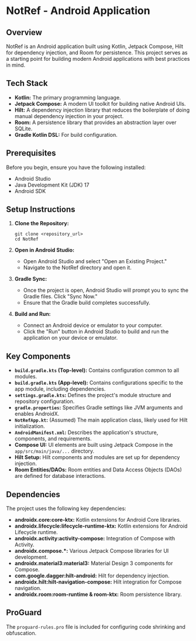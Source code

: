# NotRef - Android Application

## Overview

NotRef is an Android application built using Kotlin, Jetpack Compose, Hilt for dependency injection, and Room for persistence. This project serves as a starting point for building modern Android applications with best practices in mind.

## Tech Stack

*   **Kotlin:** The primary programming language.
*   **Jetpack Compose:** A modern UI toolkit for building native Android UIs.
*   **Hilt:** A dependency injection library that reduces the boilerplate of doing manual dependency injection in your project.
*   **Room:** A persistence library that provides an abstraction layer over SQLite.
*   **Gradle Kotlin DSL:** For build configuration.

## Prerequisites

Before you begin, ensure you have the following installed:

*   Android Studio
*   Java Development Kit (JDK) 17
*   Android SDK

## Setup Instructions

1.  **Clone the Repository:**

    ```
    git clone <repository_url>
    cd NotRef
    ```

2.  **Open in Android Studio:**

    *   Open Android Studio and select "Open an Existing Project."
    *   Navigate to the NotRef directory and open it.

3.  **Gradle Sync:**

    *   Once the project is open, Android Studio will prompt you to sync the Gradle files. Click "Sync Now."
    *   Ensure that the Gradle build completes successfully.

4.  **Build and Run:**

    *   Connect an Android device or emulator to your computer.
    *   Click the "Run" button in Android Studio to build and run the application on your device or emulator.

## Key Components

*   **`build.gradle.kts` (Top-level):** Contains configuration common to all modules.
*   **`build.gradle.kts` (App-level):** Contains configurations specific to the app module, including dependencies.
*   **`settings.gradle.kts`:** Defines the project's module structure and repository configuration.
*   **`gradle.properties`:** Specifies Gradle settings like JVM arguments and enables AndroidX.
*   **`NotRefApp.kt`:** (Assumed) The main application class, likely used for Hilt initialization.
*   **`AndroidManifest.xml`:** Describes the application's structure, components, and requirements.
*   **Compose UI:** UI elements are built using Jetpack Compose in the `app/src/main/java/...` directory.
*   **Hilt Setup:** Hilt components and modules are set up for dependency injection.
*   **Room Entities/DAOs:** Room entities and Data Access Objects (DAOs) are defined for database interactions.

## Dependencies

The project uses the following key dependencies:

*   **androidx.core:core-ktx:** Kotlin extensions for Android Core libraries.
*   **androidx.lifecycle:lifecycle-runtime-ktx:** Kotlin extensions for Android Lifecycle runtime.
*   **androidx.activity:activity-compose:** Integration of Compose with Activity.
*   **androidx.compose.\*:** Various Jetpack Compose libraries for UI development.
*   **androidx.material3:material3:** Material Design 3 components for Compose.
*   **com.google.dagger:hilt-android:** Hilt for dependency injection.
*   **androidx.hilt:hilt-navigation-compose:** Hilt integration for Compose navigation.
*   **androidx.room:room-runtime & room-ktx:** Room persistence library.

## ProGuard

The `proguard-rules.pro` file is included for configuring code shrinking and obfuscation.
